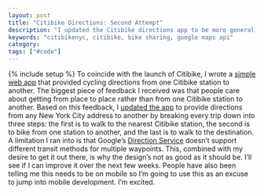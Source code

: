 ```yaml
---
layout: post
title: "Citibike Directions: Second Attempt"
description: "I updated the Citibike directions app to be more general and provide directions from any NYC address to another rather than just Citibike station to Citibike station."
keywords: "citibikenyc, citibike, bike sharing, google maps api"
category:
tags: ["#code"]
---
```

{% include setup %}
To coincide with the launch of Citibike, I wrote a <a href="https://dangoldin.github.io/citibike-station-directions/" target="_blank">simple web app</a> that provided cycling directions from one Citibike station to another. The biggest piece of feedback I received was that people care about getting from place to place rather than from one Citibike station to another. Based on this feedback, I <a href="https://dangoldin.github.io/citibike-station-directions/" target="_blank">updated the app</a> to provide directions from any New York City address to another by breaking every trip down into three steps: the first is to walk to the nearest Citibike station, the second is to bike from one station to another, and the last is to walk to the destination. A limitation I ran into is that Google’s <a href="https://developers.google.com/maps/documentation/javascript/directions" target="_blank">Direction Service</a> doesn’t support different transit methods for multiple waypoints. This, combined with my desire to get it out there, is why the design’s not as good as it should be. I’ll see if I can improve it over the next few weeks. People have also been telling me this needs to be on mobile so I’m going to use this as an excuse to jump into mobile development. I’m excited.